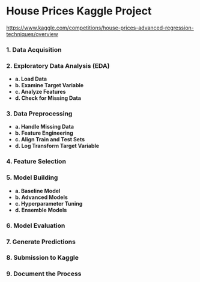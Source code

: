 # House Prices Kaggle Project

https://www.kaggle.com/competitions/house-prices-advanced-regression-techniques/overview

### 1. Data Acquisition

### 2. Exploratory Data Analysis (EDA)
   - **a. Load Data**
   - **b. Examine Target Variable**
   - **c. Analyze Features**
   - **d. Check for Missing Data**

### 3. Data Preprocessing
   - **a. Handle Missing Data**
   - **b. Feature Engineering**
   - **c. Align Train and Test Sets**
   - **d. Log Transform Target Variable**

### 4. Feature Selection

### 5. Model Building
   - **a. Baseline Model**
   - **b. Advanced Models**
   - **c. Hyperparameter Tuning**
   - **d. Ensemble Models**

### 6. Model Evaluation

### 7. Generate Predictions

### 8. Submission to Kaggle

### 9. Document the Process
